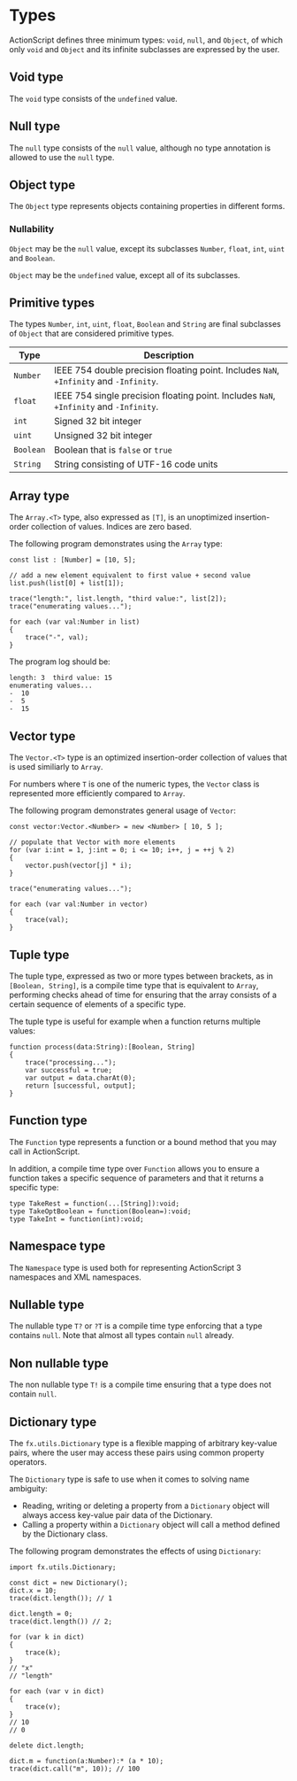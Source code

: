 # Types

ActionScript defines three minimum types: `void`, `null`, and `Object`, of which only `void` and `Object` and its infinite subclasses are expressed by the user.

## Void type

The `void` type consists of the `undefined` value.

## Null type

The `null` type consists of the `null` value, although no type annotation is allowed to use the `null` type.

## Object type

The `Object` type represents objects containing properties in different forms.

### Nullability

`Object` may be the `null` value, except its subclasses `Number`, `float`, `int`, `uint` and `Boolean`.

`Object` may be the `undefined` value, except all of its subclasses.

## Primitive types

The types `Number`, `int`, `uint`, `float`, `Boolean` and `String` are final subclasses of `Object` that are considered primitive types.

| Type           | Description |
| -------------- | ----------- |
| `Number`       | IEEE 754 double precision floating point. Includes `NaN`, `+Infinity` and `-Infinity`. |
| `float`        | IEEE 754 single precision floating point. Includes `NaN`, `+Infinity` and `-Infinity`. |
| `int`          | Signed 32 bit integer |
| `uint`         | Unsigned 32 bit integer |
| `Boolean`      | Boolean that is `false` or `true` |
| `String`       | String consisting of UTF-16 code units |

## Array type

The `Array.<T>` type, also expressed as `[T]`, is an unoptimized insertion-order collection of values. Indices are zero based.

The following program demonstrates using the `Array` type:

```
const list : [Number] = [10, 5];

// add a new element equivalent to first value + second value
list.push(list[0] + list[1]);

trace("length:", list.length, "third value:", list[2]);
trace("enumerating values...");

for each (var val:Number in list)
{
    trace("-", val);
}
```

The program log should be:

```
length: 3  third value: 15
enumerating values...
-  10
-  5
-  15
```

## Vector type

The `Vector.<T>` type is an optimized insertion-order collection of values that is used similiarly to `Array`.

For numbers where `T` is one of the numeric types, the `Vector` class is represented more efficiently compared to `Array`.

The following program demonstrates general usage of `Vector`:

```
const vector:Vector.<Number> = new <Number> [ 10, 5 ];

// populate that Vector with more elements
for (var i:int = 1, j:int = 0; i <= 10; i++, j = ++j % 2)
{
    vector.push(vector[j] * i);
}

trace("enumerating values...");

for each (var val:Number in vector)
{
    trace(val);
}
```

## Tuple type

The tuple type, expressed as two or more types between brackets, as in `[Boolean, String]`, is a compile time type that is equivalent to `Array`, performing checks ahead of time for ensuring that the array consists of a certain sequence of elements of a specific type.

The tuple type is useful for example when a function returns multiple values:

```
function process(data:String):[Boolean, String]
{
    trace("processing...");
    var successful = true;
    var output = data.charAt(0);
    return [successful, output];
}
```

## Function type

The `Function` type represents a function or a bound method that you may call in ActionScript.

In addition, a compile time type over `Function` allows you to ensure a function takes a specific sequence of parameters and that it returns a specific type:

```
type TakeRest = function(...[String]):void;
type TakeOptBoolean = function(Boolean=):void;
type TakeInt = function(int):void;
```

## Namespace type

The `Namespace` type is used both for representing ActionScript 3 namespaces and XML namespaces.

## Nullable type

The nullable type `T?` or `?T` is a compile time type enforcing that a type contains `null`. Note that almost all types contain `null` already.

## Non nullable type

The non nullable type `T!` is a compile time ensuring that a type does not contain `null`.

## Dictionary type

The `fx.utils.Dictionary` type is a flexible mapping of arbitrary key-value pairs, where the user may access these pairs using common property operators.

The `Dictionary` type is safe to use when it comes to solving name ambiguity:

- Reading, writing or deleting a property from a `Dictionary` object will always access key-value pair data of the Dictionary.
- Calling a property within a `Dictionary` object will call a method defined by the Dictionary class.

The following program demonstrates the effects of using `Dictionary`:

```
import fx.utils.Dictionary;

const dict = new Dictionary();
dict.x = 10;
trace(dict.length()); // 1

dict.length = 0;
trace(dict.length()) // 2;

for (var k in dict)
{
    trace(k);
}
// "x"
// "length"

for each (var v in dict)
{
    trace(v);
}
// 10
// 0

delete dict.length;

dict.m = function(a:Number):* (a * 10);
trace(dict.call("m", 10)); // 100
```